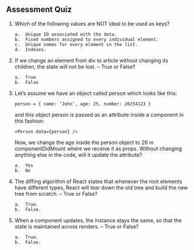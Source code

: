 ## Assessment Quiz

1. 	Which of the following values are NOT ideal to be used as keys?

        a.	Unique ID associated with the data.
        b.	Fixed numbers assigned to every individual element.
        c.	Unique names for every element in the list.
        d.	Indexes. 


2.	If we change an element from div to article without changing its children, the state will not be lost. – True or False?

        a.	True
        b.	False 


3.	Let’s assume we have an object called person which looks like this:

    ```person = { name: ‘John’, age: 25, number: 26254123 }``` 

    and this object person is passed as an attribute inside a component in this fashion:

    ```<Person data={person} />```

    Now, we change the age inside the person object to 26 in componentDidMount where we receive it as props. Without changing anything else in the code, will it update the attribute?

        a.	Yes 
        b.	No 


4.	The diffing algorithm of React states that whenever the root elements have different types, React will tear down the old tree and build the new tree from scratch. – True or False?

        a.	True. 
        b.	False. 


5.	When a component updates, the instance stays the same, so that the state is maintained across renders. – True or False?

        a.	True. 
        b.	False.

